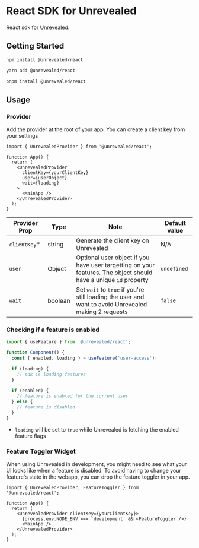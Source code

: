 # React SDK for Unrevealed

React sdk for [Unrevealed](https://unrevealed.tech/).

## Getting Started

```bash
npm install @unrevealed/react
```

```bash
yarn add @unrevealed/react
```

```bash
pnpm install @unrevealed/react
```

## Usage

### Provider

Add the provider at the root of your app. You can create a client key from your settings

```tsx
import { UnrevealedProvider } from '@unrevealed/react';

function App() {
  return (
    <UnrevealedProvider
      clientKey={yourClientKey}
      user={userObject}
      wait={loading}
    >
      <MainApp />
    </UnrevealedProvider>
  );
}
```

| Provider Prop | Type    | Note                                                                                                             | Default value |
| ------------- | ------- | ---------------------------------------------------------------------------------------------------------------- | ------------- |
| `clientKey`\* | string  | Generate the client key on Unrevealed                                                                            | N/A           |
| `user`        | Object  | Optional user object if you have user targetting on your features. The object should have a unique `id` property | `undefined`   |
| `wait`        | boolean | Set `wait` to `true` if you're still loading the user and want to avoid Unrevealed making 2 requests             | `false`       |

### Checking if a feature is enabled

```ts
import { useFeature } from '@unrevealed/react';

function Component() {
  const { enabled, loading } = useFeature('user-access');

  if (loading) {
    // sdk is loading features
  }

  if (enabled) {
    // feature is enabled for the current user
  } else {
    // feature is disabled
  }
}
```

- `loading` will be set to `true` while Unrevealed is fetching the enabled feature flags

### Feature Toggler Widget

When using Unrevealed in development, you might need to see what your UI looks like when a feature is disabled. To avoid having to change your feature's state in the webapp, you can drop the feature toggler in your app.

```tsx
import { UnrevealedProvider, FeatureToggler } from '@unrevealed/react';

function App() {
  return (
    <UnrevealedProvider clientKey={yourClientKey}>
      {process.env.NODE_ENV === 'development' && <FeatureToggler />}
      <MainApp />
    </UnrevealedProvider>
  );
}
```
